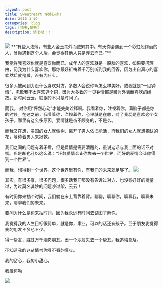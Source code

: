```yaml
---
layout: post
title: Sweetheart 怦然心动！
date: 2018-1-19
categories: blog
tags: [情书,情书]
description: 情书呦！！
---
```

<img src="https://boke-1255854593.cos.ap-shanghai.myqcloud.com/%E6%83%85%E4%B9%A6/9a8049273099f8bc2d5670526b289797_hd.jpg">
**“有些人浅薄，有些人金玉其外而败絮其中。有天你会遇到一个彩虹般绚丽的人，当你遇到这个人后，会觉得其他人只是浮云而已。”**

我觉得我喜欢你就是喜欢你而已。成年人的喜欢就是一股脑的喜欢，如果要问理由，问我为什么喜欢你，那你最好祈祷着千万别听到我的回答，因为出自真心的喜欢然后就是爱，没有为什么。

很多人被问到为没什么喜欢对方，多数人会说你啊怎么样美好，或者就是“一见钟情”，抱歉我不太喜欢这个词，因为大多数的一见钟情都是因为外表而喜欢的缘故。那时间云云，耽误的不只是时间了。

而我。 对你用“怦然心动”才能完美诠释啊。我看着你，注视着你，满脑子都是你的时候。在这之前，我看着你，注视着你，心里就是在想，对了我就是喜欢这个女孩子。哪里有这么多原因。爱情就是奋不顾身的，不是么。

而我又在想，美国的女人就像树，离开了男人依旧能活，而我们的女人就想残缺的花，等待着男人来拯救。

我们之间的问题有着矛盾，但是爱情是需要清醒的，虽说这话与我上面的话不对嘴。但是却也可以这么说：“坏的爱情会让你失去一个世界，而好的爱情会让你得到一个世界”。

而我，想得到一个世界，这个世界里有你，有我们的未来就足够了。
<img src="https://boke-1255854593.cos.ap-shanghai.myqcloud.com/%E6%83%85%E4%B9%A6/v2-01f111878e268b9efcad830f9f76c2a0_hd.jpg">

其实，有很多事，很多问题，很多话我们都没有告诉过对方，也没有好好的商量过，为过莫名其妙的问题吵过架，云云！

有时间你来抽个时间，我们躺在床上背靠着背。聊聊，聊聊你，聊聊我，聊聊未来，聊聊我们的未来。

要问为什么是你来抽时间，因为我永远有时间去试图了解你。

我觉得我的人生目标很简单，就是你，事业，可以的话还有孩子。至于朋友我觉得我的朋友不多也不少。

得一挚友，胜过万千酒肉朋友。因一个朋友失去一个挚友。我追悔莫及。

不知道我的这封情书你看不看的懂哎。

我的甜心，我的小甜心。

我爱你呦

<img src="https://boke-1255854593.cos.ap-shanghai.myqcloud.com/%E6%83%85%E4%B9%A6/love.jpg">
